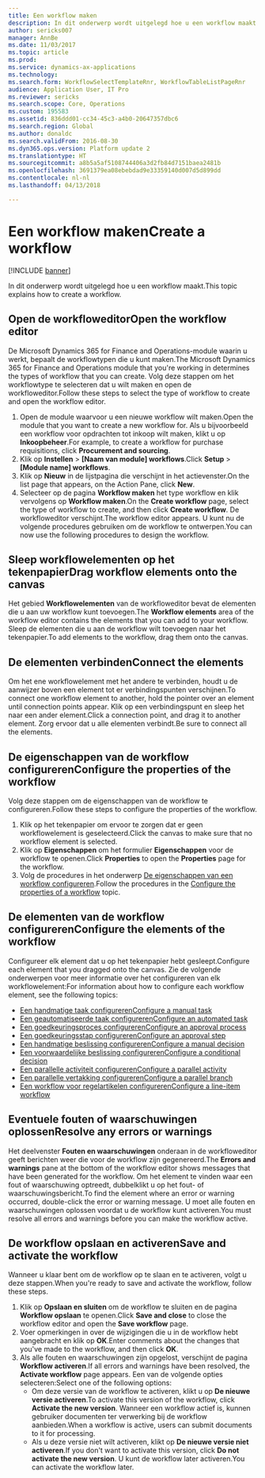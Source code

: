 ```yaml
---
title: Een workflow maken
description: In dit onderwerp wordt uitgelegd hoe u een workflow maakt.
author: sericks007
manager: AnnBe
ms.date: 11/03/2017
ms.topic: article
ms.prod: 
ms.service: dynamics-ax-applications
ms.technology: 
ms.search.form: WorkflowSelectTemplateRnr, WorkflowTableListPageRnr
audience: Application User, IT Pro
ms.reviewer: sericks
ms.search.scope: Core, Operations
ms.custom: 195583
ms.assetid: 836ddd01-cc34-45c3-a4b0-20647357dbc6
ms.search.region: Global
ms.author: donaldc
ms.search.validFrom: 2016-08-30
ms.dyn365.ops.version: Platform update 2
ms.translationtype: HT
ms.sourcegitcommit: a8b5a5af5108744406a3d2fb84d7151baea2481b
ms.openlocfilehash: 3691379ea08ebebdad9e33359140d007d5d899dd
ms.contentlocale: nl-nl
ms.lasthandoff: 04/13/2018

---
```


# <a name="create-a-workflow"></a><span data-ttu-id="7ea9e-103">Een workflow maken</span><span class="sxs-lookup"><span data-stu-id="7ea9e-103">Create a workflow</span></span>

[!INCLUDE [banner](../includes/banner.md)]

<span data-ttu-id="7ea9e-104">In dit onderwerp wordt uitgelegd hoe u een workflow maakt.</span><span class="sxs-lookup"><span data-stu-id="7ea9e-104">This topic explains how to create a workflow.</span></span>

<a name="open-the-workflow-editor"></a><span data-ttu-id="7ea9e-105">Open de workfloweditor</span><span class="sxs-lookup"><span data-stu-id="7ea9e-105">Open the workflow editor</span></span>
------------------------

<span data-ttu-id="7ea9e-106">De Microsoft Dynamics 365 for Finance and Operations-module waarin u werkt, bepaalt de workflowtypen die u kunt maken.</span><span class="sxs-lookup"><span data-stu-id="7ea9e-106">The Microsoft Dynamics 365 for Finance and Operations module that you're working in determines the types of workflow that you can create.</span></span> <span data-ttu-id="7ea9e-107">Volg deze stappen om het workflowtype te selecteren dat u wilt maken en open de workfloweditor.</span><span class="sxs-lookup"><span data-stu-id="7ea9e-107">Follow these steps to select the type of workflow to create and open the workflow editor.</span></span>

1.  <span data-ttu-id="7ea9e-108">Open de module waarvoor u een nieuwe workflow wilt maken.</span><span class="sxs-lookup"><span data-stu-id="7ea9e-108">Open the module that you want to create a new workflow for.</span></span> <span data-ttu-id="7ea9e-109">Als u bijvoorbeeld een workflow voor opdrachten tot inkoop wilt maken, klikt u op **Inkoopbeheer**.</span><span class="sxs-lookup"><span data-stu-id="7ea9e-109">For example, to create a workflow for purchase requisitions, click **Procurement and sourcing**.</span></span>
2.  <span data-ttu-id="7ea9e-110">Klik op **Instellen** &gt; **\[Naam van module\] workflows**.</span><span class="sxs-lookup"><span data-stu-id="7ea9e-110">Click **Setup** &gt; **\[Module name\] workflows**.</span></span>
3.  <span data-ttu-id="7ea9e-111">Klik op **Nieuw** in de lijstpagina die verschijnt in het actievenster.</span><span class="sxs-lookup"><span data-stu-id="7ea9e-111">On the list page that appears, on the Action Pane, click **New**.</span></span>
4.  <span data-ttu-id="7ea9e-112">Selecteer op de pagina **Workflow maken** het type workflow en klik vervolgens op **Workflow maken**.</span><span class="sxs-lookup"><span data-stu-id="7ea9e-112">On the **Create workflow** page, select the type of workflow to create, and then click **Create workflow**.</span></span> <span data-ttu-id="7ea9e-113">De workfloweditor verschijnt.</span><span class="sxs-lookup"><span data-stu-id="7ea9e-113">The workflow editor appears.</span></span> <span data-ttu-id="7ea9e-114">U kunt nu de volgende procedures gebruiken om de workflow te ontwerpen.</span><span class="sxs-lookup"><span data-stu-id="7ea9e-114">You can now use the following procedures to design the workflow.</span></span>

## <a name="drag-workflow-elements-onto-the-canvas"></a><span data-ttu-id="7ea9e-115">Sleep workflowelementen op het tekenpapier</span><span class="sxs-lookup"><span data-stu-id="7ea9e-115">Drag workflow elements onto the canvas</span></span>
<span data-ttu-id="7ea9e-116">Het gebied **Workflowelementen** van de workfloweditor bevat de elementen die u aan uw workflow kunt toevoegen.</span><span class="sxs-lookup"><span data-stu-id="7ea9e-116">The **Workflow elements** area of the workflow editor contains the elements that you can add to your workflow.</span></span> <span data-ttu-id="7ea9e-117">Sleep de elementen die u aan de workflow wilt toevoegen naar het tekenpapier.</span><span class="sxs-lookup"><span data-stu-id="7ea9e-117">To add elements to the workflow, drag them onto the canvas.</span></span>

## <a name="connect-the-elements"></a><span data-ttu-id="7ea9e-118">De elementen verbinden</span><span class="sxs-lookup"><span data-stu-id="7ea9e-118">Connect the elements</span></span>
<span data-ttu-id="7ea9e-119">Om het ene workflowelement met het andere te verbinden, houdt u de aanwijzer boven een element tot er verbindingspunten verschijnen.</span><span class="sxs-lookup"><span data-stu-id="7ea9e-119">To connect one workflow element to another, hold the pointer over an element until connection points appear.</span></span> <span data-ttu-id="7ea9e-120">Klik op een verbindingspunt en sleep het naar een ander element.</span><span class="sxs-lookup"><span data-stu-id="7ea9e-120">Click a connection point, and drag it to another element.</span></span> <span data-ttu-id="7ea9e-121">Zorg ervoor dat u alle elementen verbindt.</span><span class="sxs-lookup"><span data-stu-id="7ea9e-121">Be sure to connect all the elements.</span></span>

## <a name="configure-the-properties-of-the-workflow"></a><span data-ttu-id="7ea9e-122">De eigenschappen van de workflow configureren</span><span class="sxs-lookup"><span data-stu-id="7ea9e-122">Configure the properties of the workflow</span></span>
<span data-ttu-id="7ea9e-123">Volg deze stappen om de eigenschappen van de workflow te configureren.</span><span class="sxs-lookup"><span data-stu-id="7ea9e-123">Follow these steps to configure the properties of the workflow.</span></span>

1.  <span data-ttu-id="7ea9e-124">Klik op het tekenpapier om ervoor te zorgen dat er geen workflowelement is geselecteerd.</span><span class="sxs-lookup"><span data-stu-id="7ea9e-124">Click the canvas to make sure that no workflow element is selected.</span></span>
2.  <span data-ttu-id="7ea9e-125">Klik op **Eigenschappen** om het formulier **Eigenschappen** voor de workflow te openen.</span><span class="sxs-lookup"><span data-stu-id="7ea9e-125">Click **Properties** to open the **Properties** page for the workflow.</span></span>
3.  <span data-ttu-id="7ea9e-126">Volg de procedures in het onderwerp [De eigenschappen van een workflow configureren](configure-workflow-properties.md).</span><span class="sxs-lookup"><span data-stu-id="7ea9e-126">Follow the procedures in the [Configure the properties of a workflow](configure-workflow-properties.md) topic.</span></span>

## <a name="configure-the-elements-of-the-workflow"></a><span data-ttu-id="7ea9e-127">De elementen van de workflow configureren</span><span class="sxs-lookup"><span data-stu-id="7ea9e-127">Configure the elements of the workflow</span></span>
<span data-ttu-id="7ea9e-128">Configureer elk element dat u op het tekenpapier hebt gesleept.</span><span class="sxs-lookup"><span data-stu-id="7ea9e-128">Configure each element that you dragged onto the canvas.</span></span> <span data-ttu-id="7ea9e-129">Zie de volgende onderwerpen voor meer informatie over het configureren van elk workflowelement:</span><span class="sxs-lookup"><span data-stu-id="7ea9e-129">For information about how to configure each workflow element, see the following topics:</span></span>

-   [<span data-ttu-id="7ea9e-130">Een handmatige taak configureren</span><span class="sxs-lookup"><span data-stu-id="7ea9e-130">Configure a manual task</span></span>](configure-manual-task-workflow.md)
-   [<span data-ttu-id="7ea9e-131">Een geautomatiseerde taak configureren</span><span class="sxs-lookup"><span data-stu-id="7ea9e-131">Configure an automated task</span></span>](configure-automated-task-workflow.md)
-   [<span data-ttu-id="7ea9e-132">Een goedkeuringsproces configureren</span><span class="sxs-lookup"><span data-stu-id="7ea9e-132">Configure an approval process</span></span>](configure-approval-process-workflow.md)
-   [<span data-ttu-id="7ea9e-133">Een goedkeuringsstap configureren</span><span class="sxs-lookup"><span data-stu-id="7ea9e-133">Configure an approval step</span></span>](configure-approval-step-workflow.md)
-   [<span data-ttu-id="7ea9e-134">Een handmatige beslissing configureren</span><span class="sxs-lookup"><span data-stu-id="7ea9e-134">Configure a manual decision</span></span>](configure-manual-decision-workflow.md)
-   [<span data-ttu-id="7ea9e-135">Een voorwaardelijke beslissing configureren</span><span class="sxs-lookup"><span data-stu-id="7ea9e-135">Configure a conditional decision</span></span>](configure-conditional-decision-workflow.md)
-   [<span data-ttu-id="7ea9e-136">Een parallelle activiteit configureren</span><span class="sxs-lookup"><span data-stu-id="7ea9e-136">Configure a parallel activity</span></span>](configure-parallel-activity-workflow.md)
-   [<span data-ttu-id="7ea9e-137">Een parallelle vertakking configureren</span><span class="sxs-lookup"><span data-stu-id="7ea9e-137">Configure a parallel branch</span></span>](configure-parallel-branch-workflow.md)
-   [<span data-ttu-id="7ea9e-138">Een workflow voor regelartikelen configureren</span><span class="sxs-lookup"><span data-stu-id="7ea9e-138">Configure a line-item workflow</span></span>](configure-line-item-workflow.md)

## <a name="resolve-any-errors-or-warnings"></a><span data-ttu-id="7ea9e-139">Eventuele fouten of waarschuwingen oplossen</span><span class="sxs-lookup"><span data-stu-id="7ea9e-139">Resolve any errors or warnings</span></span>
<span data-ttu-id="7ea9e-140">Het deelvenster **Fouten en waarschuwingen** onderaan in de workfloweditor geeft berichten weer die voor de workflow zijn gegenereerd.</span><span class="sxs-lookup"><span data-stu-id="7ea9e-140">The **Errors and warnings** pane at the bottom of the workflow editor shows messages that have been generated for the workflow.</span></span> <span data-ttu-id="7ea9e-141">Om het element te vinden waar een fout of waarschuwing optreedt, dubbelklikt u op het fout- of waarschuwingsbericht.</span><span class="sxs-lookup"><span data-stu-id="7ea9e-141">To find the element where an error or warning occurred, double-click the error or warning message.</span></span> <span data-ttu-id="7ea9e-142">U moet alle fouten en waarschuwingen oplossen voordat u de workflow kunt activeren.</span><span class="sxs-lookup"><span data-stu-id="7ea9e-142">You must resolve all errors and warnings before you can make the workflow active.</span></span>

## <a name="save-and-activate-the-workflow"></a><span data-ttu-id="7ea9e-143">De workflow opslaan en activeren</span><span class="sxs-lookup"><span data-stu-id="7ea9e-143">Save and activate the workflow</span></span>
<span data-ttu-id="7ea9e-144">Wanneer u klaar bent om de workflow op te slaan en te activeren, volgt u deze stappen.</span><span class="sxs-lookup"><span data-stu-id="7ea9e-144">When you're ready to save and activate the workflow, follow these steps.</span></span>

1.  <span data-ttu-id="7ea9e-145">Klik op **Opslaan en sluiten** om de workflow te sluiten en de pagina **Workflow opslaan** te openen.</span><span class="sxs-lookup"><span data-stu-id="7ea9e-145">Click **Save and close** to close the workflow editor and open the **Save workflow** page.</span></span>
2.  <span data-ttu-id="7ea9e-146">Voer opmerkingen in over de wijzigingen die u in de workflow hebt aangebracht en klik op **OK**.</span><span class="sxs-lookup"><span data-stu-id="7ea9e-146">Enter comments about the changes that you've made to the workflow, and then click **OK**.</span></span>
3.  <span data-ttu-id="7ea9e-147">Als alle fouten en waarschuwingen zijn opgelost, verschijnt de pagina **Workflow activeren**.</span><span class="sxs-lookup"><span data-stu-id="7ea9e-147">If all errors and warnings have been resolved, the **Activate workflow** page appears.</span></span> <span data-ttu-id="7ea9e-148">Een van de volgende opties selecteren:</span><span class="sxs-lookup"><span data-stu-id="7ea9e-148">Select one of the following options:</span></span>
    -   <span data-ttu-id="7ea9e-149">Om deze versie van de workflow te activeren, klikt u op **De nieuwe versie activeren**.</span><span class="sxs-lookup"><span data-stu-id="7ea9e-149">To activate this version of the workflow, click **Activate the new version**.</span></span> <span data-ttu-id="7ea9e-150">Wanneer een workflow actief is, kunnen gebruiker documenten ter verwerking bij de workflow aanbieden.</span><span class="sxs-lookup"><span data-stu-id="7ea9e-150">When a workflow is active, users can submit documents to it for processing.</span></span>
    -   <span data-ttu-id="7ea9e-151">Als u deze versie niet wilt activeren, klikt op **De nieuwe versie niet activeren**.</span><span class="sxs-lookup"><span data-stu-id="7ea9e-151">If you don't want to activate this version, click **Do not activate the new version**.</span></span> <span data-ttu-id="7ea9e-152">U kunt de workflow later activeren.</span><span class="sxs-lookup"><span data-stu-id="7ea9e-152">You can activate the workflow later.</span></span>






